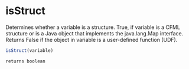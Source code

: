 # isStruct

 Determines whether a variable is a structure.
 True, if variable is a CFML structure or is a Java object
 that implements the java.lang.Map interface. Returns False if the
 object in variable is a user-defined function (UDF).

```javascript
isStruct(variable)
```

```javascript
returns boolean
```

